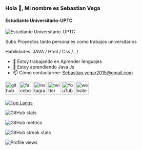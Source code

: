 ### Hola 👋, Mi nombre es Sebastian Vega
#### Estudiante Universitario-UPTC
![Estudiante Universitario-UPTC](https://thumbs.dreamstime.com/b/banner-de-programaci%C3%B3n-web-concepto-tecnolog%C3%ADa-conexiones-personas-negocios-internet-medios-mixtos-219287770.jpg)

Subo Proyectos tanto personales como trabajos universitarios

Habilidades: JAVA / Html / Css /.../

- 🔭 Estoy trabajando en Aprender lenguajes 
- 🌱 Estoy aprendiendo  Java Js
- 📫 Cómo contactarme: Sebastian.vegar2015@gmail.com 


[<img src='https://cdn.jsdelivr.net/npm/simple-icons@3.0.1/icons/github.svg' alt='github' height='40'>](https://github.com/SebastianVega4)  [<img src='https://cdn.jsdelivr.net/npm/simple-icons@3.0.1/icons/facebook.svg' alt='facebook' height='40'>](https://www.facebook.com/https://web.facebook.com/SebastianVegaR/)  [<img src='https://cdn.jsdelivr.net/npm/simple-icons@3.0.1/icons/instagram.svg' alt='instagram' height='40'>](https://www.instagram.com/https://www.instagram.com/SebastianVegaR//)  [<img src='https://cdn.jsdelivr.net/npm/simple-icons@3.0.1/icons/twitter.svg' alt='twitter' height='40'>](https://twitter.com/https://twitter.com/Sebas123Vega)  [<img src='https://cdn.jsdelivr.net/npm/simple-icons@3.0.1/icons/youtube.svg' alt='YouTube' height='40'>](https://www.youtube.com/channel/https://www.youtube.com/channel/UCjOoZjxR_BltZN-mm4sk49Q?view_as=subscriber)  [<img src='https://cdn.jsdelivr.net/npm/simple-icons@3.0.1/icons/icloud.svg' alt='website' height='40'>](https://sebastianvegar.wixsite.com/sebastianvega)  

[![Top Langs](https://github-readme-stats.vercel.app/api/top-langs/?username=SebastianVega4)](https://github.com/anuraghazra/github-readme-stats)

![GitHub stats](https://github-readme-stats.vercel.app/api?username=SebastianVega4&show_icons=true)  

![GitHub metrics](https://metrics.lecoq.io/SebastianVega4)  

![GitHub streak stats](https://github-readme-streak-stats.herokuapp.com/?user=SebastianVega4)  

![Profile views](https://gpvc.arturio.dev/SebastianVega4)  
